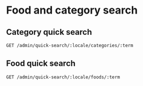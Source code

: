 # Food and category search

## Category quick search

`GET /admin/quick-search/:locale/categories/:term`

## Food quick search

`GET /admin/quick-search/:locale/foods/:term`
